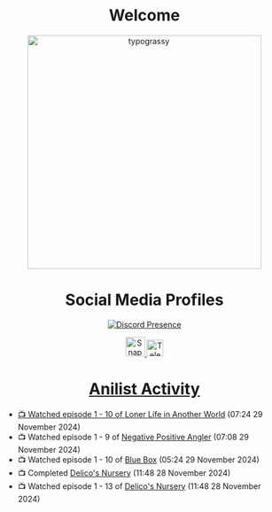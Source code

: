 <div align="center">

# Welcome
<a href="https://github.com/kawarimidoll/typograssy">
    <img alt="typograssy" src="https://typograssy.deno.dev/api?text=%E3%82%88%E3%81%86%E3%81%93%E3%81%9D%E3%81%BF%E3%81%AA%E3%81%95%E3%82%93%20-%20Sheby--&&l0=none&l1=82d9d0&l2=027353&l3=038c4c&l4=01402e&bg=none&frame=none&speed=100&comment=" width="421.99">
</a>

</div>

<div align="center">

# Social Media Profiles

[![Discord Presence](https://lanyard.cnrad.dev/api/612532963938271232)](https://discord.com/users/612532963938271232)


<a href="https://www.snapchat.com/add/a.sheby" title="Snapchat Profile">
    <img src="https://www.freepnglogos.com/uploads/snapchat-logo-png-0.png" width="35" alt="Snapchat Logo" />


<a href="https://t.me/ASheby" title="Telegram Profile">
    <img src="https://www.freepnglogos.com/uploads/telegram-logo-png-0.png" width="30" alt="Telegram Logo" />


</div>

<div align="center">

# Anilist Activity

</div>

<!-- ANILIST_ACTIVITY:start -->

-   📺 Watched episode 1 - 10 of [Loner Life in Another World](https://anilist.co/anime/173693) (07:24 29 November 2024)
-   📺 Watched episode 1 - 9 of [Negative Positive Angler](https://anilist.co/anime/179919) (07:08 29 November 2024)
-   📺 Watched episode 1 - 10 of [Blue Box](https://anilist.co/anime/170942) (05:24 29 November 2024)
-   📺 Completed [Delico's Nursery](https://anilist.co/anime/167991) (11:48 28 November 2024)
-   📺 Watched episode 1 - 13 of [Delico's Nursery](https://anilist.co/anime/167991) (11:48 28 November 2024)

<!-- ANILIST_ACTIVITY:end -->
